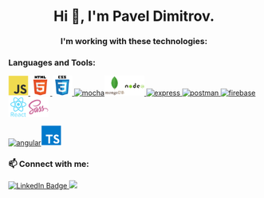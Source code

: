 <h1 align="center">Hi 👋, I'm Pavel Dimitrov.</h1>
<h3 align="center">I'm working with these technologies:</h3>


<h3 align="left">Languages and Tools:</h3>
<p align="left"><!--JavaScript--><a href="https://developer.mozilla.org/en-US/docs/Web/JavaScript" target="_blank" rel="noreferrer"> <img
      src="https://raw.githubusercontent.com/devicons/devicon/master/icons/javascript/javascript-original.svg"
      alt="javascript" width="40" height="40" /></a><!--HTML--><a href="https://www.w3.org/html/" target="_blank" rel="noreferrer"> <img
      src="https://raw.githubusercontent.com/devicons/devicon/master/icons/html5/html5-original-wordmark.svg"
      alt="html5" width="40" height="40" /></a><!--CSS--><a href="https://www.w3schools.com/css/" target="_blank" rel="noreferrer"> <img
      src="https://raw.githubusercontent.com/devicons/devicon/master/icons/css3/css3-original-wordmark.svg" alt="css3"
      width="40" height="40" /> </a><!--Git--><a href="https://git-scm.com/" target="_blank" rel="noreferrer"></a><!--Mocha--><a href="https://mochajs.org" target="_blank" rel="noreferrer">
    <img src="https://www.vectorlogo.zone/logos/mochajs/mochajs-icon.svg" alt="mocha" width="40" height="40" /></a><!--Mongo DB--><a href="https://www.mongodb.com/" target="_blank" rel="noreferrer"><img src="https://raw.githubusercontent.com/devicons/devicon/master/icons/mongodb/mongodb-original-wordmark.svg"
      alt="mongodb" width="40" height="40" /></a><!--Node Js--><a href="https://nodejs.org" target="_blank" rel="noreferrer"><img
      src="https://raw.githubusercontent.com/devicons/devicon/master/icons/nodejs/nodejs-original-wordmark.svg"
      alt="nodejs" width="40" height="40" /></a><!--Express--><a href="https://expressjs.com" target="_blank" rel="noreferrer">
    <img src="https://img.shields.io/badge/Express.js-000000?style=for-the-badge&logo=express&logoColor=white"
      alt="express" width="70" height="30" /> </a> <a href="https://git-scm.com/" target="_blank" rel="noreferrer">
</a><!--Postman--><a href="https://postman.com" target="_blank" rel="noreferrer"><img
      src="https://www.vectorlogo.zone/logos/getpostman/getpostman-icon.svg" alt="postman" width="40" height="40" /></a><!--Firebase--><a href="https://firebase.google.com/" target="_blank" rel="noreferrer"> <img
      src="https://www.vectorlogo.zone/logos/firebase/firebase-icon.svg" alt="firebase" width="40" height="40" /></a><!--React--><a href="https://reactjs.org/" target="_blank" rel="noreferrer"><img
      src="https://raw.githubusercontent.com/devicons/devicon/master/icons/react/react-original-wordmark.svg"
      alt="react" width="40" height="40" /></a><!--Sass--><a href="https://sass-lang.com" target="_blank" rel="noreferrer"><img
      src="https://raw.githubusercontent.com/devicons/devicon/master/icons/sass/sass-original.svg" alt="sass" width="40"
      height="40" /></a></p><!--Angular--><a href="https://angular.io" target="_blank" rel="noreferrer"><img
    src="https://angular.io/assets/images/logos/angular/angular.svg" alt="angular" width="40" height="40" /></a><!--Typescript--><a href="https://www.typescriptlang.org/" target="_blank" rel="noreferrer"><img src="https://raw.githubusercontent.com/devicons/devicon/master/icons/typescript/typescript-original.svg" alt="typescript" width="40" height="40" /></a>

<h3>📫 Connect with me:</h3>
<div id="badges">
  <a target="_blank" href="https://www.linkedin.com/in/pavel-dimitrov-b6a503229/">
    <img src="https://img.shields.io/badge/LinkedIn-blue?style=for-the-badge&logo=linkedin&logoColor=white"
      alt="LinkedIn Badge" />
  </a>

  <a href="mailto:2heads.pd@gmail.com">
    <img src="https://img.shields.io/badge/Gmail-D14836?style=for-the-badge&logo=gmail&logoColor=white">
  </a>
</div>
